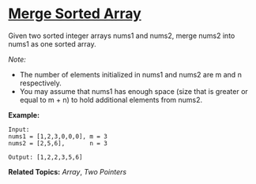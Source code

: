 # [Merge Sorted Array](https://leetcode.com/problems/merge-sorted-array/)

Given two sorted integer arrays nums1 and nums2, merge nums2 into nums1 as one sorted array.

*Note:*

+ The number of elements initialized in nums1 and nums2 are m and n respectively.
+ You may assume that nums1 has enough space (size that is greater or equal to m + n) to hold additional elements from nums2.

**Example:**

    Input:
    nums1 = [1,2,3,0,0,0], m = 3
    nums2 = [2,5,6],       n = 3

    Output: [1,2,2,3,5,6]

**Related Topics:** *Array*, *Two Pointers* 